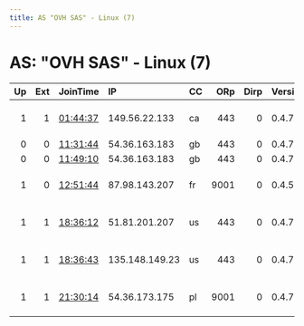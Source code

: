 ```yaml
---
title: AS "OVH SAS" - Linux (7)
---
```


# AS: "OVH SAS" - Linux (7)

|   Up |   Ext | JoinTime                                                                                              | IP             | CC   |   ORp |   Dirp | Version   | Contact                      | Nickname       |   eFamMembers |
|-----:|------:|:------------------------------------------------------------------------------------------------------|:---------------|:-----|------:|-------:|:----------|:-----------------------------|:---------------|--------------:|
|    1 |     1 | [01:44:37](https://nusenu.github.io/OrNetStats/w/relay/2946159CF9D8EAEB8C4A27F6A54B01A459DEE164.html) | 149.56.22.133  | ca   |   443 |      0 | 0.4.7.10  | Brandon Kuschel &lt;kusch023 | Chimera        |             5 |
|    0 |     0 | [11:31:44](https://nusenu.github.io/OrNetStats/w/relay/84991EB3F1A363DBB3DEA527C627B061DDA39C57.html) | 54.36.163.183  | gb   |   443 |      0 | 0.4.7.10  | None                         | HoldMyRelayToo |             1 |
|    0 |     0 | [11:49:10](https://nusenu.github.io/OrNetStats/w/relay/8159CB5237573ACB4203F6AB5CDA61340869DB78.html) | 54.36.163.183  | gb   |   443 |      0 | 0.4.7.10  | None                         | HoldMyRelayToo |             1 |
|    1 |     0 | [12:51:44](https://nusenu.github.io/OrNetStats/w/relay/EDB430C542B362FC4B0C9EE5BCB0CC0FE6482C4A.html) | 87.98.143.207  | fr   |  9001 |      0 | 0.4.5.10  | aleksi at drivet dot xyz     | drivet         |             2 |
|    1 |     1 | [18:36:12](https://nusenu.github.io/OrNetStats/w/relay/BA57222A0EC9ECDF003AED665DFB0B1287EA039D.html) | 51.81.201.207  | us   |   443 |      0 | 0.4.7.10  | Brandon Kuschel &lt;kusch023 | Echidna        |             5 |
|    1 |     1 | [18:36:43](https://nusenu.github.io/OrNetStats/w/relay/C46548D44C0CA5855C175CE26F5817D38F833C9F.html) | 135.148.149.23 | us   |   443 |      0 | 0.4.7.10  | Brandon Kuschel &lt;kusch023 | Lamia          |             5 |
|    1 |     1 | [21:30:14](https://nusenu.github.io/OrNetStats/w/relay/C1CB3EBE9840EEA710C239CB08672D1669574F6F.html) | 54.36.173.175  | pl   |  9001 |      0 | 0.4.7.10  | Random Person &lt;eyelidmovi | TheAncients    |             1 |

